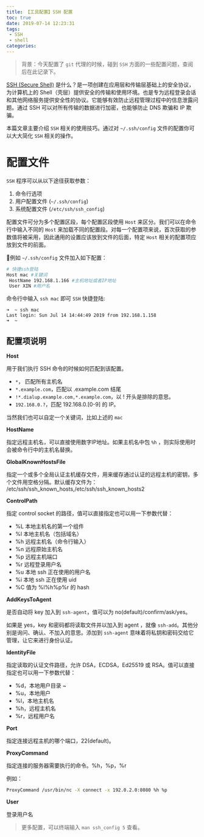 ```yaml
---
title: 【工具配置】SSH 配置
toc: true
date: 2019-07-14 12:23:31
tags: 
 - SSH 
 - shell
categories: 
---
```

> 背景：今天配置了 `git` 代理的时候，碰到 `SSH` 方面的一些配置问题，查阅后在此记录下。

[SSH (Secure Shell)](https://zh.wikipedia.org/zh-cn/Secure_Shell) 是什么？是一项创建在应用层和传输层基础上的安全协议，为计算机上的 Shell（壳层）提供安全的传输和使用环境。也是专为远程登录会话和其他网络服务提供安全性的协议。它能够有效防止远程管理过程中的信息泄露问题。通过 SSH 可以对所有传输的数据进行加密，也能够防止 DNS 欺骗和 IP 欺骗。

本篇文章主要介绍 `SSH` 相关的使用技巧。通过对 `~/.ssh/config` 文件的配置你可以大大简化 `SSH` 相关的操作。

# 配置文件

`SSH` 程序可以从以下途径获取参数：
1. 命令行选项
2. 用户配置文件 (`~/.ssh/config`)
3. 系统配置文件 (`/etc/ssh/ssh_config`)

配置文件可分为多个配置区段，每个配置区段使用 `Host` 来区分。我们可以在命令行中输入不同的 `Host` 来加载不同的配置段。对每一个配置项来说，首次获取的参数值将被采用，因此通用的设置应该放到文件的后面，特定 `Host` 相关的配置项应放到文件的前面。

例如 `~/.ssh/config` 文件加入如下配置：
```bash
# 快捷ssh登陆
Host mac #关键词
 HostName 192.168.1.166 #主机地址或者IP地址
 User XIN #用户名
```

命令行中输入 `ssh mac` 即可 `SSH` 快捷登陆:
```shell
➜  ~ ssh mac
Last login: Sun Jul 14 14:44:49 2019 from 192.168.1.158
➜  ~
```

## 配置项说明
**Host**

用于我们执行 SSH 命令的时候如何匹配到该配置。
* `*`， 匹配所有主机名
* `*.example.com`，匹配以 .example.com 结尾
* `!*.dialup.example.com,*.example.com`，以 ! 开头是排除的意思。
* `192.168.0.?`，匹配 192.168.0.[0-9] 的 IP。

当然我们也可以自定一个关键词，比如上述的 `mac`

**HostName**

指定远程主机名，可以直接使用数字IP地址。如果主机名中包 `%h` ，则实际使用时会被命令行中的主机名替换。

**GlobalKnownHostsFile**

指定一个或多个全局认证主机缓存文件，用来缓存通过认证的远程主机的密钥，多个文件用空格分隔。默认缓存文件为：
/etc/ssh/ssh_known_hosts,/etc/ssh/ssh_known_hosts2

**ControlPath**

指定 control socket 的路径，值可以直接指定也可以用一下参数代替：

* %L 本地主机名的第一个组件
* %l 本地主机名（包括域名）
* %h 远程主机名（命令行输入）
* %n 远程原始主机名
* %p 远程主机端口
* %r 远程登录用户名
* %u 本地 ssh 正在使用的用户名
* %i 本地 ssh 正在使用 uid
* %C 值为 %l%h%p%r 的 hash

**AddKeysToAgent**

是否自动将 key 加入到 `ssh-agent`，值可以为 no(default)/confirm/ask/yes。

如果是 yes，key 和密码都将读取文件并以加入到 agent ，就像 `ssh-add`。其他分别是询问、确认、不加入的意思。添加到 `ssh-agent` 意味着将私钥和密码交给它管理，让它来进行身份认证。

**IdentityFile**

指定读取的认证文件路径，允许 DSA，ECDSA，Ed25519 或 RSA。值可以直接指定也可以用一下参数代替：

* %d，本地用户目录 ~
* %u，本地用户
* %l，本地主机名
* %h，远程主机名
* %r，远程用户名

**Port**

指定连接远程主机的哪个端口，22(default)。

**ProxyCommand**

指定连接的服务器需要执行的命令。%h，%p，%r

例如：
```bash
ProxyCommand /usr/bin/nc -X connect -x 192.0.2.0:8080 %h %p
```

**User**

登录用户名


> 更多配置，可以终端输入 `man ssh_config 5` 查看。